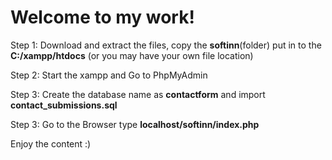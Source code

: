 # Welcome to my work!

Step 1: Download and extract the files, copy the **softinn**(folder) put in to the **C:/xampp/htdocs** (or you may have your own file location)

Step 2: Start the xampp and Go to PhpMyAdmin

Step 3: Create the database name as **contactform** and import **contact_submissions.sql** 

Step 3: Go to the Browser type **localhost/softinn/index.php**

Enjoy the content :)
